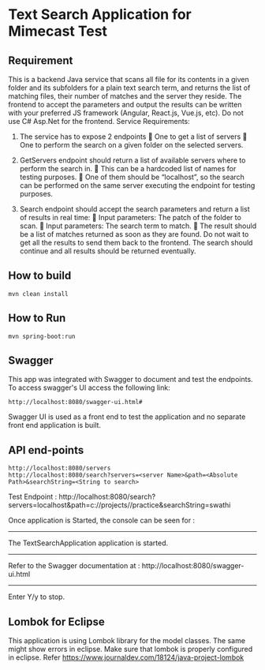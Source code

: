 # Text Search Application for Mimecast Test

## Requirement

This is a backend Java service that scans all file for its contents in a given folder and its
subfolders for a plain text search term, and returns the list of matching files, their number of
matches and the server they reside.
The frontend to accept the parameters and output the results can be written with your
preferred JS framework (Angular, React.js, Vue.js, etc). Do not use C# Asp.Net for the
frontend.
Service Requirements:
1. The service has to expose 2 endpoints
 One to get a list of servers
 One to perform the search on a given folder on the selected servers.
2. GetServers endpoint should return a list of available servers where to perform the
search in.
 This can be a hardcoded list of names for testing purposes.
 One of them should be “localhost”, so the search can be performed on the
same server executing the endpoint for testing purposes.

3. Search endpoint should accept the search parameters and return a list of results in
real time:
 Input parameters: The patch of the folder to scan.
 Input parameters: The search term to match.
 The result should be a list of matches returned as soon as they are found. Do
not wait to get all the results to send them back to the frontend. The search
should continue and all results should be returned eventually.

## How to build

    mvn clean install


## How to Run

    mvn spring-boot:run
    
## Swagger

This app was integrated with Swagger to document and test the endpoints. 
To access swagger's UI access the following link: 

	http://localhost:8080/swagger-ui.html#

Swagger UI is used as a front end to test the application and no separate front end application is built.

## API end-points

	http://localhost:8080/servers
	http://localhost:8080/search?servers=<server Name>&path=<Absolute Path>&searchString=<String to search>

Test Endpoint : http://localhost:8080/search?servers=localhost&path=c://projects//practice&searchString=swathi

Once application is Started, the console can be seen for : 

********************************************
The TextSearchApplication  application is started.
********************************************
Refer to the Swagger documentation at : http://localhost:8080/swagger-ui.html
******************************************** 
Enter Y/y to stop.

## Lombok for Eclipse 
This application is using Lombok library for the model classes. The same might show errors in eclipse. Make sure that lombok is properly configured in eclipse.
Refer https://www.journaldev.com/18124/java-project-lombok




